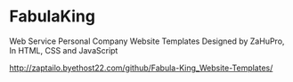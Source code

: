 # FabulaKing

Web Service Personal Company Website Templates Designed by ZaHuPro, In HTML, CSS and JavaScript


http://zaptailo.byethost22.com/github/Fabula-King_Website-Templates/
